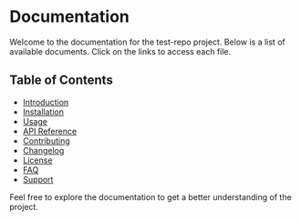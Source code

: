 # Documentation

Welcome to the documentation for the test-repo project. Below is a list of available documents. Click on the links to access each file.

## Table of Contents

- [Introduction](https://dipak-mali-pedalsup.github.io/test-repo/docs/introduction.md)
- [Installation](https://dipak-mali-pedalsup.github.io/test-repo/docs/installation.md)
- [Usage](https://dipak-mali-pedalsup.github.io/test-repo/docs/usage.md)
- [API Reference](https://dipak-mali-pedalsup.github.io/test-repo/docs/api-reference.md)
- [Contributing](https://dipak-mali-pedalsup.github.io/test-repo/docs/contributing.md)
- [Changelog](https://dipak-mali-pedalsup.github.io/test-repo/docs/changelog.md)
- [License](https://dipak-mali-pedalsup.github.io/test-repo/docs/license.md)
- [FAQ](https://dipak-mali-pedalsup.github.io/test-repo/docs/faq.md)
- [Support](https://dipak-mali-pedalsup.github.io/test-repo/docs/support.md)

Feel free to explore the documentation to get a better understanding of the project.

